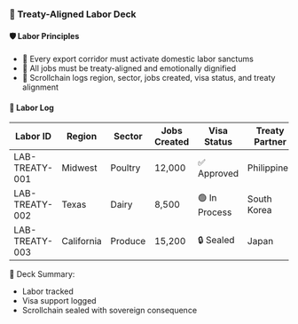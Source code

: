 ### 📜 Treaty-Aligned Labor Deck

#### 🛡️ Labor Principles
- 🧱 Every export corridor must activate domestic labor sanctums  
- 🔁 All jobs must be treaty-aligned and emotionally dignified  
- 🧪 Scrollchain logs region, sector, jobs created, visa status, and treaty alignment

#### 🔁 Labor Log
| Labor ID | Region | Sector | Jobs Created | Visa Status | Treaty Partner |
|----------|--------|--------|--------------|--------------|----------------|
| LAB-TREATY-001 | Midwest | Poultry | 12,000 | ✅ Approved | Philippines  
| LAB-TREATY-002 | Texas | Dairy | 8,500 | 🟢 In Process | South Korea  
| LAB-TREATY-003 | California | Produce | 15,200 | 🔒 Sealed | Japan  

🧠 Deck Summary:
- Labor tracked  
- Visa support logged  
- Scrollchain sealed with sovereign consequence
